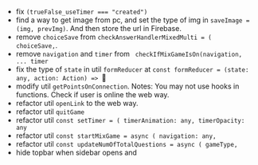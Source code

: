 - fix `(trueFalse_useTimer === "created")`
- find a way to get image from pc, and set the type of img in `saveImage = (img, prevImg)`. And then store the url in Firebase.
- remove `choiceSave` from `checkAnswerHandlerMixedMulti = ( choiceSave,`.
- remove `navigation` and `timer` from ` checkIfMixGameIsOn(navigation, ... timer`
- fix the type of `state` in util `formReducer` at `const formReducer = (state: any, action: Action) => `
- modify util `getPointsOnConnection`. Notes: You may not use hooks in functions. Check if user is online the web way.
- refactor util `openLink` to the web way.
- refactor util `quitGame`
- refactor util `const setTimer = ( timerAnimation: any, timerOpacity: any`
- refactor util `const startMixGame = async ( navigation: any,`
- refactor util `const updateNumOfTotalQuestions = async ( gameType,`
- hide topbar when sidebar opens and

